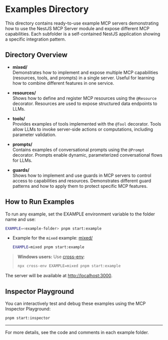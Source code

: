 # Examples Directory

This directory contains ready-to-use example MCP servers demonstrating how to use the NestJS MCP Server module and expose different MCP capabilities. Each subfolder is a self-contained NestJS application showing a specific integration pattern.

## Directory Overview

- **mixed/**  
  Demonstrates how to implement and expose multiple MCP capabilities (resources, tools, and prompts) in a single server. Useful for learning how to combine different features in one service.

- **resources/**  
  Shows how to define and register MCP resources using the `@Resource` decorator. Resources are used to expose structured data endpoints to LLMs.

- **tools/**  
  Provides examples of tools implemented with the `@Tool` decorator. Tools allow LLMs to invoke server-side actions or computations, including parameter validation.

- **prompts/**  
  Contains examples of conversational prompts using the `@Prompt` decorator. Prompts enable dynamic, parameterized conversational flows for LLMs.

- **guards/**  
  Shows how to implement and use guards in MCP servers to control access to capabilities and resources. Demonstrates different guard patterns and how to apply them to protect specific MCP features.

## How to Run Examples

To run any example, set the EXAMPLE environment variable to the folder name and use:

```sh
EXAMPLE=<example-folder> pnpm start:example
```

- Example for the `mixed` example: [mixed/](./mixed/)
  ```sh
  EXAMPLE=mixed pnpm start:example
  ```

> **Windows users:** Use [cross-env](https://www.npmjs.com/package/cross-env):
>
> ```sh
> npx cross-env EXAMPLE=mixed pnpm start:example
> ```

The server will be available at [http://localhost:3000](http://localhost:3000).

## Inspector Playground

You can interactively test and debug these examples using the MCP Inspector Playground:

```sh
pnpm start:inspector
```

---

For more details, see the code and comments in each example folder.
